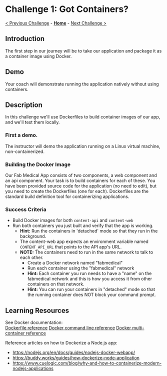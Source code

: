 # Challenge 1: Got Containers?

[< Previous Challenge](./00-prereqs.md) - **[Home](../README.md)** - [Next Challenge >](./02-acr.md)

## Introduction

The first step in our journey will be to take our application and package it as a container image using Docker.

## Demo
Your coach will demonstrate running the application natively without using containers.

## Description

In this challenge we'll use Dockerfiles to build container images of our app, and we'll test them locally.

### First a demo.

The instructor will demo the application running on a Linux virtual machine, non-containerized.

### Building the Docker Image

Our Fab Medical App consists of two components, a web component and an api component.  Your task is to build containers for each of these.  You have been provided source code for the application (no need to edit), but you need to create the Dockerfiles (one for each).  Dockerfiles are the standard build definition tool for containerizing applications. 

### Success Criteria

- Build Docker images for both `content-api` and `content-web`
- Run both containers you just built and verify that the app is working. 
	- **Hint:** Run the containers in 'detached' mode so that they run in the background.
	- The content-web app expects an environment variable named `CONTENT_API_URL` that points to the API app's URL.
	- **NOTE:** The containers need to run in the same network to talk to each other. 
		- Create a Docker network named "fabmedical"
		- Run each container using the "fabmedical" network
		- **Hint:** Each container you run needs to have a "name" on the fabmedical network and this is how you access it from other containers on that network.
		- **Hint:** You can run your containers in "detached" mode so that the running container does NOT block your command prompt.

## Learning Resources

See Docker documentation:  
[Dockerfile reference](https://docs.docker.com/engine/reference/builder/)
[Docker command line reference](https://docs.docker.com/engine/reference/commandline/cli/)
[Docker multi-container reference](https://docs.docker.com/get-started/07_multi_container/)

Reference articles on how to Dockerize a Node.js app:
- <https://nodejs.org/en/docs/guides/nodejs-docker-webapp/>
- <https://buddy.works/guides/how-dockerize-node-application>
- <https://www.cuelogic.com/blog/why-and-how-to-containerize-modern-nodejs-applications>